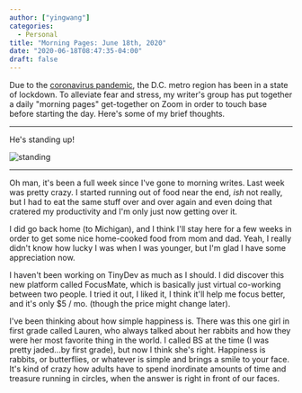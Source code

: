 ```yaml
---
author: ["yingwang"]
categories:
  - Personal
title: "Morning Pages: June 18th, 2020"
date: "2020-06-18T08:47:35-04:00"
draft: false
---
```


Due to the [coronavirus
pandemic](https://en.wikipedia.org/wiki/2019-20_coronavirus_pandemic), the D.C.
metro region has been in a state of lockdown. To alleviate fear and stress, my
writer's group has put together a daily "morning pages" get-together on Zoom in
order to touch base before starting the day. Here's some of my brief thoughts.

__________

He's standing up!

![standing](/img/posts/2020/06/18/morning_pages.jpg)

__________

Oh man, it's been a full week since I've gone to morning writes. Last week was
pretty crazy. I started running out of food near the end, *ish* not really, but
I had to eat the same stuff over and over again and even doing that cratered my
productivity and I'm only just now getting over it.

I did go back home (to Michigan), and I think I'll stay here for a few weeks in
order to get some nice home-cooked food from mom and dad. Yeah, I really didn't
know how lucky I was when I was younger, but I'm glad I have some appreciation
now.

I haven't been working on TinyDev as much as I should. I did discover this new
platform called FocusMate, which is basically just virtual co-working between
two people. I tried it out, I liked it, I think it'll help me focus better, and
it's only $5 / mo. (though the price might change later).

I've been thinking about how simple happiness is. There was this one girl in
first grade called Lauren, who always talked about her rabbits and how they were
her most favorite thing in the world. I called BS at the time (I was pretty
jaded...by first grade), but now I think she's right. Happiness is rabbits, or
butterflies, or whatever is simple and brings a smile to your face. It's kind of
crazy how adults have to spend inordinate amounts of time and treasure running
in circles, when the answer is right in front of our faces.
